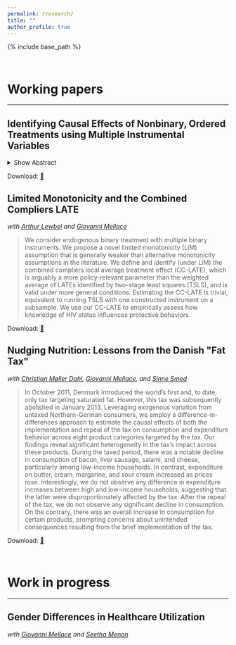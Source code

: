 ```yaml
---
permalink: /research/
title: ""
author_profile: true
---
```


{% include base_path %}


$~~~~~~~~~~~$

# Working papers
------

## Identifying Causal Effects of Nonbinary, Ordered Treatments using Multiple Instrumental Variables

<details>
  <summary>Show Abstract</summary>
  <blockquote>
  This paper presents a method to identify causal effects of ordered, nonbinary treatments using multiple binary instruments. It generalizes two-stage least squares (TSLS) results for multiple instruments to accommodate nonbinary, ordered treatments and any monotonicity assumption, and highlights some shortcomings of TSLS. The key contribution of this paper is the identification of a novel causal parameter which gives the average causal effect for a large complier population and is identified under a mild monotonicity assumption. This result simplifies the interpretation of causal effects and is also broadly applicable due to the lenient nature of the monotonicity assumption, making it a compelling alternative to TSLS. The paper employs recent advances in causal machine learning for estimation. Finally, it demonstrates how causal forests can be used to detect local violations of the underlying monotonicity assumption.
  </blockquote>
</details>

Download: [📄](https://arxiv.org/pdf/2311.17575.pdf)


## Limited Monotonicity and the Combined Compliers LATE

*with [Arthur Lewbel](https://sites.google.com/bc.edu/arthur-lewbel/home) and [Giovanni Mellace](https://sites.google.com/site/giovannimellace/)*

> We consider endogenous binary treatment with multiple binary instruments. We propose a novel limited monotonicity (LiM) assumption that is generally weaker than alternative monotonicity assumptions in the literature. We define and identify (under LiM) the combined compliers local average treatment effect (CC-LATE), which is arguably a more policy-relevant parameter than the weighted average of LATEs identified by two-stage least squares (TSLS), and is valid under more general conditions. Estimating the CC-LATE is trivial, equivalent to running TSLS with one constructed instrument on a subsample. We use our CC-LATE to empirically assess how knowledge of HIV status influences protective behaviors.

Download: [📄](/files/LiM-CCLATE.pdf)


## Nudging Nutrition: Lessons from the Danish "Fat Tax"

*with [Christian Møller Dahl](https://portal.findresearcher.sdu.dk/en/persons/christian-m%C3%B8ller-dahl), [Giovanni Mellace](https://sites.google.com/site/giovannimellace/), and [Sinne Smed](https://ifro.ku.dk/english/staff/?pure=en%2Fpersons%2Fsinne-smed(1eeed0bc-bded-473c-bd06-98706e028225).html)*

> In October 2011, Denmark introduced the world’s first and, to date, only tax targeting saturated fat. However, this tax was subsequently abolished in January 2013. Leveraging exogenous variation from untaxed Northern-German consumers, we employ a difference-in-differences approach to estimate the causal effects of both the implementation and repeal of the tax on consumption and expenditure behavior across eight product categories targeted by the tax. Our findings reveal significant heterogeneity in the tax’s impact across these products. During the taxed period, there was a notable decline in consumption of bacon, liver sausage, salami, and cheese, particularly among low-income households. In contrast, expenditure on butter, cream, margarine, and sour cream increased as prices rose. Interestingly, we do not observe any difference in expenditure increases between high and low-income households, suggesting that the latter were disproportionately affected by the tax. After the repeal of the tax, we do not observe any significant decline in consumption. On the contrary, there was an overall increase in consumption for certain products, prompting concerns about unintended consequences resulting from the brief implementation of the tax.

Download: [📄](https://arxiv.org/pdf/2312.11481.pdf)

$~~~~~~~~~~~$

# Work in progress
------

## Gender Differences in Healthcare Utilization

*with [Giovanni Mellace](https://sites.google.com/site/giovannimellace/) and [Seetha Menon](https://www.seetha-menon.com/)*



$~~~~~~~~~~~$